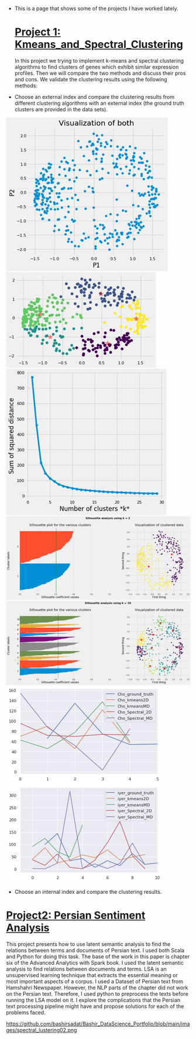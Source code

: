
* This is a page that shows some of the projects I have worked lately.

  #      [Project 1: Kmeans_and_Spectral_Clustering](https://github.com/bashirsadat/Kmeans_and_Spectral_Clustering)
  In this project we trying to implement k-means and spectral clustering algorithms to find clusters of genes which exhibit similar expression profiles. Then we will compare the
  two methods and discuss their pros and cons.
  We validate the clustering results using the following methods:
* Choose an external index and compare the clustering results from different clustering algorithms with an external index (the ground truth clusters are provided in the data sets).

![](https://github.com/bashirsadat/Bashir_DataScience_Portfolio/blob/main/images/spectral_lustering01.png)
![](https://github.com/bashirsadat/Bashir_DataScience_Portfolio/blob/main/images/spectral_lustering02.png)
![](https://github.com/bashirsadat/Bashir_DataScience_Portfolio/blob/main/images/spectral_lustering03.png)
![](https://github.com/bashirsadat/Bashir_DataScience_Portfolio/blob/main/images/spectral_lustering04.png)
![](https://github.com/bashirsadat/Bashir_DataScience_Portfolio/blob/main/images/spectral_lustering05.png)
![](https://github.com/bashirsadat/Bashir_DataScience_Portfolio/blob/main/images/spectral_lustering06.png)
![](https://github.com/bashirsadat/Bashir_DataScience_Portfolio/blob/main/images/spectral_lustering07.png)

* Choose an internal index and compare the clustering results.
# [Project2: Persian Sentiment Analysis](https://github.com/bashirsadat/PersianSentmentAnalysis)
  This project presents how to use latent semantic analysis to find the relations between terms and documents of Persian text. I used both Scala and Python for doing this task.
  The base of the work in this paper is chapter six of the Advanced Analytics with Spark book. I used the latent semantic analysis to find relations between documents and terms.
  LSA is an unsupervised learning technique that extracts the essential meaning or most important aspects of a corpus. I used a Dataset of Persian text from Hamshahri Newspaper.
  However, the NLP parts of the chapter did not work on the Persian text. Therefore, I used python to preprocess the texts before running the LSA model on it. I explore the
  complications that the Persian text processing pipeline might have and propose solutions for each of the problems faced.

https://github.com/bashirsadat/Bashir_DataScience_Portfolio/blob/main/images/spectral_lustering02.png
